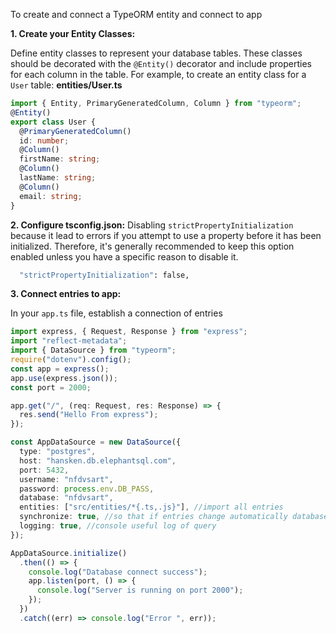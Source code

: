 To create and connect a TypeORM entity and connect to app

**1. Create your Entity Classes:**

Define entity classes to represent your database tables. These classes should be decorated with the `@Entity()` decorator and include properties for each column in the table. For example, to create an entity class for a `User` table:
**entities/User.ts**

```typescript
import { Entity, PrimaryGeneratedColumn, Column } from "typeorm";
@Entity()
export class User {
  @PrimaryGeneratedColumn()
  id: number;
  @Column()
  firstName: string;
  @Column()
  lastName: string;
  @Column()
  email: string;
}
```

**2. Configure tsconfig.json:**
Disabling `strictPropertyInitialization` because it lead to errors if you attempt to use a property before it has been initialized. Therefore, it's generally recommended to keep this option enabled unless you have a specific reason to disable it.

```bash
  "strictPropertyInitialization": false,
```

**3. Connect entries to app:**

In your `app.ts` file, establish a connection of entries

```typescript
import express, { Request, Response } from "express";
import "reflect-metadata";
import { DataSource } from "typeorm";
require("dotenv").config();
const app = express();
app.use(express.json());
const port = 2000;

app.get("/", (req: Request, res: Response) => {
  res.send("Hello From express");
});

const AppDataSource = new DataSource({
  type: "postgres",
  host: "hansken.db.elephantsql.com",
  port: 5432,
  username: "nfdvsart",
  password: process.env.DB_PASS,
  database: "nfdvsart",
  entities: ["src/entities/*{.ts,.js}"], //import all entries
  synchronize: true, //so that if entries change automatically database change
  logging: true, //console useful log of query
});

AppDataSource.initialize()
  .then(() => {
    console.log("Database connect success");
    app.listen(port, () => {
      console.log("Server is running on port 2000");
    });
  })
  .catch((err) => console.log("Error ", err));
```
